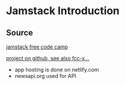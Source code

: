 # Jamstack Introduction
## Source
[jamstack free code camp](https://www.freecodecamp.org/news/jamstack-full-course/)

[project on github, see also fcc-x...](https://github.com/philhawksworth/fcc-6-client-side-api)

- app hosting is done on netlify.com
- newsapi.org used for API
